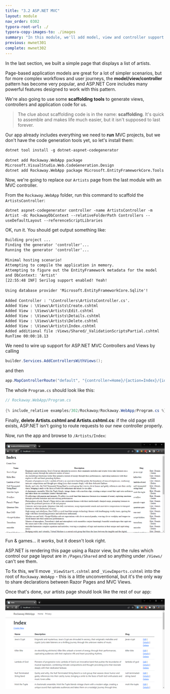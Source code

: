 ```yaml
---
title: "3.2 ASP.NET MVC"
layout: module
nav_order: 0302
typora-root-url: ./
typora-copy-images-to: ./images
summary: "In this module, we'll add model, view and controller support to our app"
previous: mwnet301
complete: mwnet302
---
```


In the last section, we built a simple page that displays a list of artists.

Page-based application models are great for a lot of simpler scenarios, but for more complex workflows and user journeys, the **model/view/controller** pattern has become very popular, and ASP.NET Core includes many powerful features designed to work with this pattern.

We're also going to use some **scaffolding tools** to generate views, controllers and application code for us.

>  The clue about scaffolding code is in the name: **scaffolding**. It's quick to assemble and makes life much easier, but it isn't supposed to last forever.

Our app already includes everything we need to **run** MVC projects, but we don't have the code generation tools yet, so let's install them:

```console
dotnet tool install -g dotnet-aspnet-codegenerator

dotnet add Rockaway.WebApp package Microsoft.VisualStudio.Web.CodeGeneration.Design
dotnet add Rockaway.WebApp package Microsoft.EntityFrameworkCore.Tools
```

Now, we're going to replace our `Artists` page from the last module with an MVC controller.

From the `Rockaway.WebApp` folder, run this command to scaffold the `ArtistsController`:

```dotnetcli
dotnet aspnet-codegenerator controller -name ArtistsController -m Artist -dc RockawayDbContext --relativeFolderPath Controllers --useDefaultLayout --referenceScriptLibraries
```

OK, run it. You should get output something like:

```
Building project ...
Finding the generator 'controller'...
Running the generator 'controller'...

Minimal hosting scenario!
Attempting to compile the application in memory.
Attempting to figure out the EntityFramework metadata for the model and DbContext: 'Artist'
[22:55:48 INF] Serilog support enabled! Yeah!

Using database provider 'Microsoft.EntityFrameworkCore.Sqlite'!

Added Controller : '\Controllers\ArtistsController.cs'.
Added View : \Views\Artists\Create.cshtml
Added View : \Views\Artists\Edit.cshtml
Added View : \Views\Artists\Details.cshtml
Added View : \Views\Artists\Delete.cshtml
Added View : \Views\Artists\Index.cshtml
Added additional file :Views/Shared/_ValidationScriptsPartial.cshtml
RunTime 00:00:18.13
```

We need to wire up support for ASP.NET MVC Controllers and Views by calling 

```csharp
builder.Services.AddControllersWithViews();
```

and then

```csharp
app.MapControllerRoute("default", "{controller=Home}/{action=Index}/{id?}");
```

The whole `Program.cs` should look like this:

```csharp
// Rockaway.WebApp/Program.cs

{% include_relative examples/302/Rockaway/Rockaway.WebApp/Program.cs %}
```

Finally, **delete Artists.cshtml and Artists.cshtml.cs**: if the old page still exists, ASP.NET isn't going to route requests to our new controller properly.

Now, run the app and browse to `/Artists/Index`:

![image-20231013230306282](images/image-20231013230306282.png)

Fun & games... it *works*, but it doesn't look right.

ASP.NET is rendering this page using a Razor view, but the rules which control our page layout are in `/Pages/Shared` and so anything under `/Views/` can't see them.

To fix this, we'll move `_ViewStart.cshtml` and `_ViewImports.cshtml` into the root of `Rockaway.WebApp` - this is a little unconventional, but it's the only way to share declarations between Razor Pages and MVC Views.

Once that's done, our artists page should look like the rest of our app:

![image-20231013230859451](images/image-20231013230859451.png)


